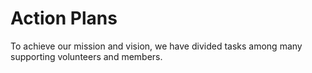 # Action Plans

To achieve our mission and vision, we have divided tasks among many supporting volunteers and members. 